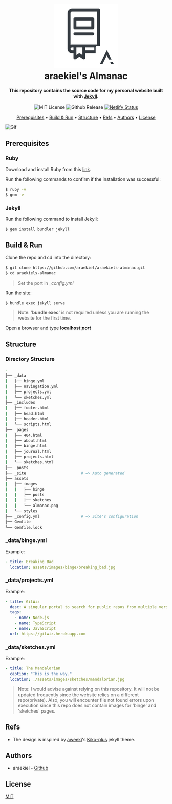 <h1 align="center">
  <br>
  <a href="https://araekiel.netlify.app"><img src="https://github.com/araekiel/araekiels-almanac/blob/main/assets/images/almanac.png" alt="araekiel's Almanac" width="200"></a>
  <br>
  araekiel's Almanac
  <br>
</h1>

<h4 align="center">
  This repository contains the source code for my personal website built with <a href="https://jekyllrb.com/">Jekyll</a>.
</h4>

<p align="center">
  <a><img alt="MIT License" src="https://img.shields.io/apm/l/atomic-design-ui.svg?"></a>
  <a><img alt="Github Release" src="https://img.shields.io/badge/release-v1.0-blue"></a>
  <a href="https://app.netlify.com/sites/araekiel/deploys"><img alt="Netlify Status" src="https://api.netlify.com/api/v1/badges/e55d05c3-64c6-4f9f-ac79-4b5f369879f7/deploy-status"></a>
</p>

<p align="center">
  <a href="#prerequisites">Prerequisites</a> •
  <a href="#build--run">Build & Run</a> •
  <a href="#structure">Structure</a> •
  <a href="#refs">Refs</a> •
  <a href="#authors">Authors</a> •
  <a href="#license">License</a>
</p>

<img alt="Gif" src="https://raw.githubusercontent.com/araekiel/araekiels-almanac/main/assets/images/almanac.gif" type="image/png">

## Prerequisites

### Ruby 

Download and install Ruby from this [link](https://www.ruby-lang.org/en/downloads/).

Run the following commands to confirm if the installation was successful:

```bash
$ ruby -v
$ gem -v
```

### Jekyll

Run the following command to install Jekyll:

```bash
$ gem install bundler jekyll
```

## Build & Run

Clone the repo and cd into the directory:

```bash
$ git clone https://github.com/araekiel/araekiels-almanac.git
$ cd araekiels-almanac
```

> Set the port in *_config.yml*

Run the site:

```bash
$ bundle exec jekyll serve
```

> Note: '**bundle exec**' is not required unless you are running the website for the first time.

Open a browser and type **localhost:_port_**

## Structure

### Directory Structure

   ```bash
   .
   ├── _data                      
   |   ├── binge.yml
   |   ├── navingation.yml          
   |   ├── projects.yml
   |   └── sketches.yml
   ├── _includes                      
   |   ├── footer.html
   |   ├── head.html
   |   ├── header.html
   |   └── scripts.html
   ├── _pages                       
   |   ├── 404.html
   |   ├── about.html
   |   ├── binge.html
   |   ├── journal.html
   |   ├── projects.html
   |   └── sketches.html
   ├── _posts
   ├── _site                        # => Auto generated
   ├── assets                      
   |   ├── images
   |   |   ├── binge
   |   |   ├── posts
   |   |   ├── sketches
   |   |   └── almanac.png
   |   └── styles
   ├── _config.yml                  # => Site's configuration
   ├── Gemfile
   └── Gemfile.lock
   ```

### _data/binge.yml

Example:
```yml
- title: Breaking Bad
  location: assets/images/binge/breaking_bad.jpg
```

### _data/projects.yml

Example:
```yml
- title: GitWiz
  desc: A singular portal to search for public repos from multiple version control platforms.
  tags:
    - name: Node.js
    - name: TypeScript
    - name: JavaScript
  url: https://gitwiz.herokuapp.com
```

### _data/sketches.yml

Example:
```yml
- title: The Mandalorian
  caption: "This is the way."
  location: ./assets/images/sketches/mandalorian.jpg
```

> Note: I would advise against relying on this repository. It will not be updated frequently since the website relies on a different repo(private). Also, you will encounter file not found errors upon execution since this repo does not contain images for 'binge' and 'sketches' pages.

## Refs

- The design is inspired by [aweekj](https://github.com/aweekj)'s [Kiko-plus](https://github.com/aweekj/Kiko-plus) jekyll theme.


## Authors

- araekiel - [Github](https://www.github.com/araekiel)

## License 

[MIT](https://choosealicense.com/licenses/mit/)